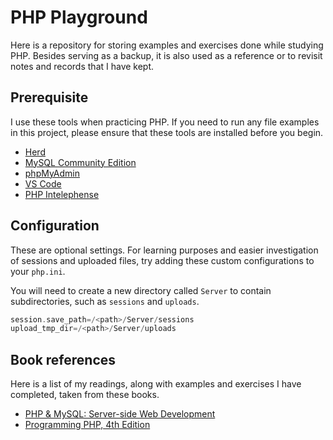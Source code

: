 # PHP Playground

Here is a repository for storing examples and exercises done while studying PHP.
Besides serving as a backup, it is also used as a reference or to revisit notes
and records that I have kept.

## Prerequisite

I use these tools when practicing PHP. If you need to run any file examples in
this project, please ensure that these tools are installed before you begin.

- [Herd][1]
- [MySQL Community Edition][2]
- [phpMyAdmin][3]
- [VS Code][4]
- [PHP Intelephense][5]

## Configuration

These are optional settings. For learning purposes and easier investigation of
sessions and uploaded files, try adding these custom configurations to your
`php.ini`.

You will need to create a new directory called `Server` to contain
subdirectories, such as `sessions` and `uploads`.

```php
session.save_path=/<path>/Server/sessions
upload_tmp_dir=/<path>/Server/uploads
```

## Book references

Here is a list of my readings, along with examples and exercises I have
completed, taken from these books.

- [PHP & MySQL: Server-side Web Development][6]
- [Programming PHP, 4th Edition][7]

[1]: https://herd.laravel.com/
[2]: https://dev.mysql.com/downloads/
[3]: https://www.phpmyadmin.net/
[4]: https://code.visualstudio.com/
[5]: https://marketplace.visualstudio.com/items?itemName=bmewburn.vscode-intelephense-client/
[6]: https://phpandmysql.com/
[7]: https://www.oreilly.com/library/view/programming-php-4th/9781492054122/
